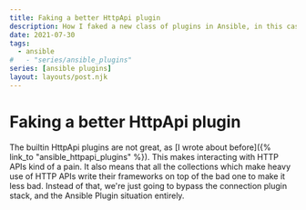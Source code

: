 ```yaml
---
title: Faking a better HttpApi plugin
description: How I faked a new class of plugins in Ansible, in this case for http api connections
date: 2021-07-30
tags:
  - ansible
#   - "series/ansible_plugins"
series: [ansible plugins]
layout: layouts/post.njk
---
```


# Faking a better HttpApi plugin

The builtin HttpApi plugins are not great, as [I wrote about before]({% link_to "ansible_httpapi_plugins" %}). This makes interacting with HTTP APIs kind of a pain. It also means that all the collections which make heavy use of HTTP APIs write their frameworks on top of the bad one to make it less bad. Instead of that, we're just going to bypass the connection plugin stack, and the Ansible Plugin situation entirely.

#
